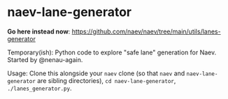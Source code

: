 # naev-lane-generator
**Go here instead now**: https://github.com/naev/naev/tree/main/utils/lanes-generator

Temporary(ish): Python code to explore "safe lane" generation for Naev. Started by @nenau-again.

Usage: Clone this alongside your `naev` clone (so that `naev` and `naev-lane-generator` are sibling directories), `cd naev-lane-generator`, `./lanes_generator.py`.
